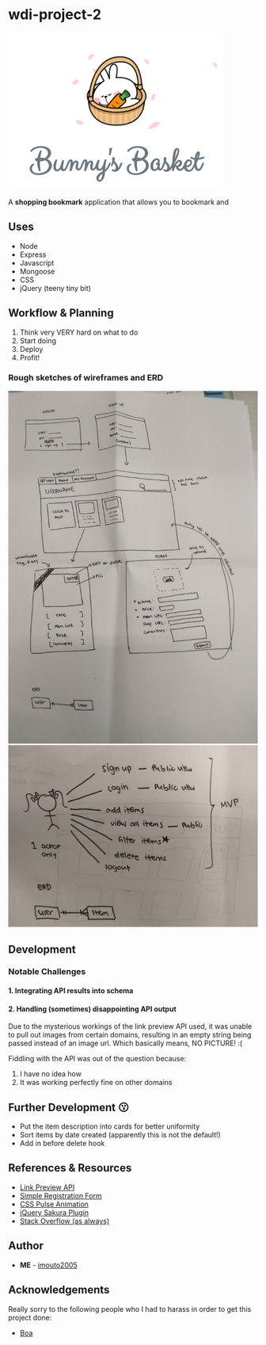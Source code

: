 # wdi-project-2
![BB](public/img/BB.png)

A **shopping bookmark** application that allows you to bookmark and

## Uses
* Node
* Express
* Javascript
* Mongoose
* CSS
* jQuery (teeny tiny bit)

## Workflow & Planning

1. Think very VERY hard on what to do
2. Start doing
3. Deploy
4. Profit!

### Rough sketches of wireframes and ERD
![first sketches](public/img/First_sketch.png)
![ERD](public/img/ERD.png)

## Development

### Notable Challenges

#### 1. Integrating API results into schema

#### 2. Handling (sometimes) disappointing API output
Due to the mysterious workings of the link preview API used, it was unable to pull out images from certain domains, resulting in an empty string being passed instead of an image url. Which basically means, NO PICTURE! :(

Fiddling with the API was out of the question because:
1. I have no idea how
2. It was working perfectly fine on other domains


## Further Development :kissing:
* Put the item description into cards for better uniformity
* Sort items by date created (apparently this is not the default!)
* Add in before delete hook

## References & Resources
* [Link Preview API](http://www.linkpreview.net/?ref=codingislove.com)
* [Simple Registration Form](http://codepen.io/cguillou/pen/EzHhx/)
* [CSS Pulse Animation](https://paulund.co.uk/create-pulse-effect-with-css3-animation)
* [jQuery Sakura Plugin](https://github.com/timoschaefer/jQuery-Sakura)
* [Stack Overflow (as always)](http://stackoverflow.com/)

## Author
* **ME** - [imouto2005](https://github.com/imouto2005)

## Acknowledgements

Really sorry to the following people who I had to harass in order to get this project done:
* [Boa](https://github.com/siawyoung)
